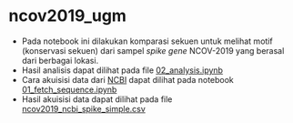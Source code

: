 # ncov2019_ugm
* Pada notebook ini dilakukan komparasi sekuen untuk melihat motif (konservasi sekuen) dari sampel *spike gene* NCOV-2019 yang berasal dari berbagai lokasi. 
* Hasil analisis dapat dilihat pada file [02_analysis.ipynb](https://github.com/matinnuhamunada/ncov2019_ugm/blob/master/spike_project/02_analysis.ipynb)
* Cara akuisisi data dari [NCBI](https://www.ncbi.nlm.nih.gov/labs/virus/vssi/#/virus?SeqType_s=Nucleotide&VirusLineage_ss=SARS-CoV-2,%20taxid:2697049) dapat dilihat pada notebook [01_fetch_sequence.ipynb](https://github.com/matinnuhamunada/ncov2019_ugm/blob/master/spike_project/01_fetch_sequence.ipynb)
* Hasil akuisisi data dapat dilihat pada file [ncov2019_ncbi_spike_simple.csv](https://github.com/matinnuhamunada/ncov2019_ugm/blob/master/spike_project/output/ncov2019_ncbi_spike_simple.csv)